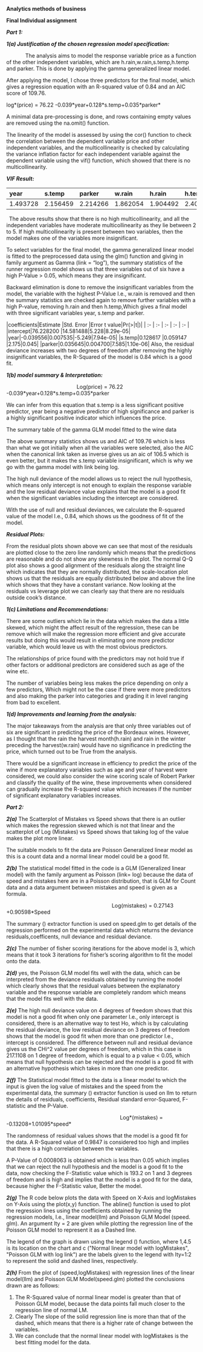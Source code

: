 ﻿**Analytics methods of business** 

**Final Individual assignment**

***Part 1:***

***1(a) Justification of the chosen regression model specification:***

`       `The analysis aims to model the response variable price as a function of the other independent variables, which are h.rain,w.rain,s.temp,h.temp and parker. This is done by applying the gamma generalized linear model. 

After applying the model, I chose three predictors for the final model, which gives a regression equation with an R-squared value of 0.84 and an AIC score of 109.76.

log*(price) = 76.22 -0.039\*year+0.128\*s.temp+0.035\*parker* 

A minimal data pre-processing is done, and rows containing empty values are removed using the na.omit() function. 

The linearity of the model is assessed by using the cor() function to check the correlation between the dependent variable price and other independent variables, and the multicollinearity is checked by calculating the variance inflation factor for each independent variable against the dependent variable using the vif() function, which showed that there is no multicollinearity.

***VIF Result:***

|year   |s.temp  |parker  |w.rain  |h.rain  |h.temp|
| :- | :- | :- | :- | :- | :- |
|1.493728 |2.156459|2.214266|1.862054|1.904492|2.402285|
` `The above results show that there is no high multicollinearity, and all the independent variables have moderate multicollinearity as they lie between 2 to 5. If high multicollinearity is present between two variables, then the model makes one of the variables more insignificant.

To select variables for the final model, the gamma generalized linear model is fitted to the preprocessed data using the glm() function and giving in family argument as Gamma (link = “log”), the summary statistics of the runner regression model shows us that three variables out of six have a high P-Value > 0.05, which means they are insignificant.

Backward elimination is done to remove the insignificant variables from the model, the variable with the highest P-Value I.e., w.rain is removed and then the summary statistics are checked again to remove further variables with a high P-value, removing h.rain and then h.temp,Which gives a final model with three significant variables year, s.temp and parker.

|coefficients|Estimate |Std. Error |Error t value|Pr(>|t|)|
| :- | :- | :- | :- | :- |
|intercept|76.228200  |14.581488|5.228|8.29e-05|
|year|-0.039556|0.007535|-5.249|7.94e-05|
|s.temp|0.128617 |0.059147  |2.175|0.045|
|parker|0.035645|0.004700|7.585|1.10e-06|
Also, the residual deviance increases with two degrees of freedom after removing the highly insignificant variables, the R-Squared of the model is 0.84 which is a good fit.

***1(b) model summary & Interpretation:***

`                          `Log(price) = 76.22 -0.039\*year+0.128\*s.temp+0.035\*parker

We can infer from this equation that s.temp is a less significant positive predictor, year being a negative predictor of high significance and parker is a highly significant positive indicator which influences the price.

The summary table of the gamma GLM model fitted to the wine data

The above summary statistics shows us and AIC of 109.76 which is less than what we got initially when all the variables were selected, also the AIC when the canonical link taken as inverse gives us an aic of 106.5 which is even better, but it makes the s.temp variable insignificant, which is why we go with the gamma model with link being log.

The high null deviance of the model allows us to reject the null hypothesis, which means only intercept is not enough to explain the response variable and the low residual deviance value explains that the model is a good fit when the significant variables including the intercept are considered.

With the use of null and residual deviances, we calculate the R-squared value of the model I.e., 0.84, which shows us the goodness of fit of the model.

***Residual Plots:***

From the residual plots shown above we can see that most of the residuals are plotted close to the zero line randomly which means that the predictions are reasonable and do not show any skewness in the plot. The normal Q-Q plot also shows a good alignment of the residuals along the straight line which indicates that they are normally distributed, the scale-location plot shows us that the residuals are equally distributed below and above the line which shows that they have a constant variance. Now looking at the residuals vs leverage plot we can clearly say that there are no residuals outside cook’s distance. 

***1(c) Limitations and Recommendations:***

There are some outliers which lie in the data which makes the data a little skewed, which might the affect result of the regression, these can be remove which will make the regression more efficient and give accurate results but doing this would result in eliminating one more predictor variable, which would leave us with the most obvious predictors.

The relationships of price found with the predictors may not hold true if other factors or additional predictors are considered such as age of the wine etc.

The number of variables being less makes the price depending on only a few predictors, Which might not be the case if there were more predictors and also making the parker into categories and grading it in level ranging from bad to excellent.

***1(d) Improvements and learning from the analysis:***

The major takeaways from the analysis are that only three variables out of six are significant in predicting the price of the Bordeaux wines. However, as I thought that the rain the harvest month(h.rain) and rain in the winter preceding the harvest(w.rain) would have no significance in predicting the price, which turned out to be True from the analysis.

There would be a significant increase in efficiency to predict the price of the wine if more explanatory variables such as age and year of harvest were considered, we could also consider the wine scoring scale of Robert Parker and classify the quality of the wine, these improvements when considered can gradually increase the R-squared value which increases if the number of significant explanatory variables increases. 




***Part 2:***

***2(a)*** The Scatterplot of Mistakes vs Speed shows that there is an outlier which makes the regression skewed which is not that linear and the scatterplot of Log (Mistakes) vs Speed shows that taking log of the value makes the plot more linear.

The suitable models to fit the data are Poisson Generalized linear model as this is a count data and a normal linear model could be a good fit.



***2(b)*** The statistical model fitted in the code is a GLM (Generalized linear model) with the family argument as Poisson (link= log) because the data of speed and mistakes here are in a Poisson distribution, that is GLM for Count data and a data argument between mistakes and speed is given as a formula.

`                                       `Log(mistakes) = 0.27143 +0.90598\*Speed

The summary () extractor function is used on speed.glm to get details of the regression performed on the experimental data which returns the deviance residuals,coefficents, null deviance and residual deviance.

***2(c)*** The number of fisher scoring iterations for the above model is 3, which means that it took 3 iterations for fisher’s scoring algorithm to fit the model onto the data.

***2(d)*** yes, the Poisson GLM model fits well with the data, which can be interpreted from the deviance residuals obtained by running the model which clearly shows that the residual values between the explanatory variable and the response variable are completely random which means that the model fits well with the data.

***2(e)*** The high null deviance value on 4 degrees of freedom shows that this model is not a good fit when only one parameter I.e., only intercept is considered, there is an alternative way to test Ho, which is by calculating the residual deviance, the low residual deviance on 3 degrees of freedom shows that the model is good fit when more than one predictor I.e., intercept is considered. The difference between null and residual deviance gives us the CHi^2 value per degrees of freedom, which in this case is 217.1108 on 1 degree of freedom, which is equal to a p value < 0.05, which means that null hypothesis can be rejected and the model is a good fit with an alternative hypothesis which takes in more than one predictor.




***2(f)*** The Statistical model fitted to the data is a linear model to which the input is given the log value of mistakes and the speed from the experimental data, the summary () extractor function is used on llm to return the details of residuals, coefficients, Residual standard error-Squared, F-statistic and the P-Value.

`                                          `Log*(mistakes) = -0.13208+1.01095\*speed*

The randomness of residual values shows that the model is a good fit for the data. A R-Squared value of 0.9847 is considered too high and implies that there is a high correlation between the variables.

A P-Value of 0.0008063 is obtained which is less than 0.05 which implies that we can reject the null hypothesis and the model is a good fit to the data, now checking the F-Statistic value which is 193.2 on 1 and 3 degrees of freedom and is high and implies that the model is a good fit for the data, because higher the F-Statistic value, Better the model.

***2(g)*** The R code below plots the data with Speed on X-Axis and logMistakes on Y-Axis using the plot(x,y) function. The abline() function is used to plot the regression lines using the coefficients obtained by running the regression models, I.e., linear model(llm) and Poisson GLM Model (speed. glm). An argument lty = 2 are given while plotting the regression line of the Poisson GLM model to represent it as a Dashed line. 

The legend of the graph is drawn using the legend () function, where 1,4.5 is its location on the chart and c ("Normal linear model with logMistakes", "Poisson GLM with log link") are the labels given to the legend with lty=1:2 to represent the solid and dashed lines, respectively.

***2(h)*** From the plot of (speed,logMistakes) with regression lines of the linear model(llm) and Poisson GLM Model(speed.glm) plotted the conclusions drawn are as follows:

1. The R-Squared value of normal linear model is greater than that of Poisson GLM model, because the data points fall much closer to the regression line of normal LM.
1. Clearly The slope of the solid regression line is more than that of the dashed, which means that there is a higher rate of change between the variables.
1. We can conclude that the normal linear model with logMistakes is the best fitting model for the data.



